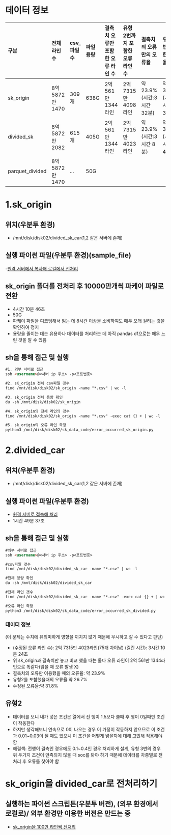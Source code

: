 # 데이터 정보
| 구분  | 전체 라인 수 |csv_파일 수| 파일 용량 | 결측치 오류만 포함한 오류 라인 수 | 유형 2번까지 포함한 오류 라인 수 | 결측치의 오류만의 오류율 | 유형 2번 포함한 오류율 |
|:-----------|:--------------|:------------|:-----------|:-------------------------------|:--------------------------------|:------------------------|:----------------------|
| sk_origin |8억 5872만 1470|  309개      |   638G     |     2억 561만 1344라인          |  2억 7315만 4098라인            |약 23.9%(시간:3시간 32분)|약 31.8%(시간:3시간 33분)|
|divided_sk  |8억 5872만 2082|  615개      |   405G     |     2억 561만 1344라인          |  2억 7315만 4023라인            |약 23.9%(시간:3시간 8분)|약 31.8%(시간:1시간 49분)|
|parquet_divided|8억 5872만 1470|...|50G|| |||


# 1.sk_origin
## 위치(우분투 환경)
- /mnt/disk/disk02/divided_sk_car(1,2 같은 서버에 존재)
## 실행 파이썬 파일(우분투 환경)(sample_file)
-[원격 서버에서 복사해 로컬에서 전처리](https://github.com/dkim-04/Achievement/blob/c06058f6efd52ee7174c6285cd775114a688c704/ev_data/ev_data_component/sk_origin/code/readme.md)
## sk_origin 폴더를 전처리 후 10000만개씩 파케이 파일로 전환
- 4시간 10분 46초
- 50G
- 파케이 파일을 디코딩해서 읽는 데 8시간 이상을 소비하여도 매우 오래 걸리는 것을 확인하여 정지
- 용량을 줄이는 데는 유용하나 데이터를 처리하는 데 아직 pandas df으로는 매우 느린 것을 알 수 있음 


## sh을 통해 접근 및 실행
```markdown
#1. 외부 서버로 접근
ssh <username>@<서버 ip 주소> -p<포트번호>
```

```markdown
#2. sK_origin 전체 csv파일 갯수
find /mnt/disk/disk02/sk_origin -name "*.csv" | wc -l 
```

```markdown
#3. sk_origin 전체 용량 확인
du -sh /mnt/disk/disk02/sk_origin 
```

```markdown
#4. sk_origin의 전체 라인의 갯수
find /mnt/disk/disk02/sk_origin -name "*.csv" -exec cat {} + | wc -l 
```

```markdown
#5. sk_origin의 오류 라인 측정
python3 /mnt/disk/disk02/sk_data_code/error_occurred_sk_origin.py
```

# 2.divided_car
## 위치(우분투 환경)
- /mnt/disk/disk02/divided_sk_car(1,2 같은 서버에 존재)

## 실행 파이썬 파일(우분투 환경)
- [원격 서버로 접속해 처리](https://github.com/dkim-04/Achievement/blob/5737ba8139280b7697f59e6c8fa652f8c1dc6126/%EC%A0%84%EA%B8%B0%EC%B0%A8_%EB%8D%B0%EC%9D%B4%ED%84%B0/%EC%A0%84%EA%B8%B0%EC%B0%A8_%EB%8D%B0%EC%9D%B4%ED%84%B0_%EA%B5%AC%EC%84%B1/sk_origin/code/error_occured_sk_divided.py)
- 1시간 49분 37초

## sh을 통해 접근 및 실행
```markdown
#외부 서버로 접근
ssh <username>@<서버 ip 주소> -p<포트번호>
```

```markdown
#csv파일 갯수
find /mnt/disk/disk02/divided_sk_car -name "*.csv" | wc -l 
```

```markdown
#전체 용량 확인
du -sh /mnt/disk/disk02/divided_sk_car
```

```markdown
#전체 라인 갯수
find /mnt/disk/disk02/divided_sk_car -name "*.csv" -exec cat {} + | wc -l 
```

```markdown
#오류 라인 측정
python3 /mnt/disk/disk02/sk_data_code/error_occurred_sk_divided.py
```

### 데이터 정보
  (이 문제는 수치에 유의미하게 영향을 끼치지 않기 때문에 무시하고 갈 수 있다고 판단)
- (수정된 오류 라인 수): 2억 7315만 4023라인(75개 차이남)
  (걸린 시간): 3시간 10분 24초
- 위 sk_origin과 결측치만 놓고 비교 했을 때는 둘다 오류 라인이 2억 561만 1344라인으로 똑같다(읽을 때 오류 발생 X)
-  결측치의 오류만 이용했을 때의 오류율: 약 23.9%
-  유형2를 포함했을때의 오류율:약 26.7%
-  수정된 오류율:약 31.8%

## 유형2
- 데이터를 보니 내가 넣은 조건은 열에서 전 행이 1.5보다 클때 후 행이 0일때만 조건이 작동한다
- 하지만 생각해보니 연속으로 0이 나오는 경우 이 가정이 작동하지 않으므로 이 조건과 0.01~0.03이 될 때도 있으니 이 조건을 어떻게 넣을지에 대해 고민해 적용해야 함
- 해결책: 전행이 결측인 경우에도 0.1~0.4인 경우 처리하게 설계, 유형 3번의 경우 위 두가지 조건이 만족되지 않을 때 soc를 봐야 하기 때문에 데이터를 차종별로 전처리 후 오류를 찾아야 함


# sk_origin을 divided_car로 전처리하기
## 실행하는 파이썬 스크립튼(우분투 버전), (외부 환경에서 로컬로)/ 외부 환경만 이용한 버전은 만드는 중
- [sk_origin을 100만 라인씩 전처리](https://github.com/dkim-04/Achievement/blob/3b961503e731cbc400c5178d289efc1cff657017/%EC%A0%84%EA%B8%B0%EC%B0%A8_%EB%8D%B0%EC%9D%B4%ED%84%B0/%EC%A0%84%EA%B8%B0%EC%B0%A8_%EB%8D%B0%EC%9D%B4%ED%84%B0_%EA%B5%AC%EC%84%B1/sk_origin/code/division_large_file_sk.py)
